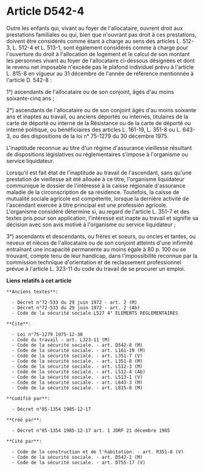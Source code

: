 # Article D542-4

Outre les enfants qui, vivant au foyer de l'allocataire, ouvrent droit aux prestations familiales ou qui, bien que n'ouvrant
pas droit à ces prestations, doivent être considérés comme étant à charge au sens des articles L. 512-3, L. 512-4 et L.
513-1, sont également considérés comme à charge pour l'ouverture du droit à l'allocation de logement et le calcul de son
montant les personnes vivant au foyer de l'allocataire ci-dessous désignées et dont le revenu net imposable n'excède pas le
plafond individuel prévu à l'article L. 815-8 en vigueur au 31 décembre de l'année de référence mentionnée à l'article D.
542-8 : 

1°) ascendants de l'allocataire ou de son conjoint, âgés d'au moins soixante-cinq ans ; 

2°) ascendants de l'allocataire ou de son conjoint âgés d'au moins soixante ans et inaptes au travail, ou anciens déportés ou
internés, titulaires de la carte de déporté ou interné de la Résistance ou de la carte de déporté ou interné politique, ou
bénéficiaires des articles L. 161-19, L. 351-8 ou L. 643-3, ou des dispositions de la loi n° 75-1279 du 30 décembre 1975. 

L'inaptitude reconnue au titre d'un régime d'assurance vieillesse résultant de dispositions législatives ou réglementaires
s'impose à l'organisme ou service liquidateur. 

Lorsqu'il est fait état de l'inaptitude au travail de l'ascendant, sans qu'une prestation de vieillesse ait été allouée à ce
titre, l'organisme liquidateur communique le dossier de l'intéressé à la caisse régionale d'assurance maladie de la
circonscription de sa résidence. Toutefois, la caisse de mutualité sociale agricole est compétente, lorsque la dernière
activité de l'ascendant exercée à titre principal est une profession agricole. L'organisme considéré détermine si, au regard
de l'article L. 351-7 et des textes pris pour son application, l'intéressé est inapte au travail et signifie sa décision avec
son avis motivé à l'organisme ou service liquidateur ;

3°) ascendants et descendants, ou frères et soeurs, ou oncles et tantes, ou neveux et nièces de l'allocataire ou de son
conjoint atteints d'une infirmité entraînant une incapacité permanente au moins égale à 80 p. 100 ou se trouvant, compte tenu
de leur handicap, dans l'impossibilité reconnue par la commission technique d'orientation et de reclassement professionnel
prévue à l'article L. 323-11 du code du travail de se procurer un emploi.

**Liens relatifs à cet article**

	**Anciens textes**:

	  - Décret n°72-533 du 29 juin 1972 - art. 2 (M)
	  - Décret n°72-533 du 29 juin 1972 - art. 2 (Ab)
	  - Code de la sécurité sociale L527 4° ELEMENTS REGLEMENTAIRES

	**Cite**:

	  - Loi n°75-1279 1975-12-30
	  - Code du travail - art. L323-11 (M)
	  - Code de la sécurité sociale. - art. D542-8 (M)
	  - Code de la sécurité sociale. - art. L161-19 (M)
	  - Code de la sécurité sociale. - art. L351-7 (V)
	  - Code de la sécurité sociale. - art. L351-8 (M)
	  - Code de la sécurité sociale. - art. L512-3 (M)
	  - Code de la sécurité sociale. - art. L512-4 (Ab)
	  - Code de la sécurité sociale. - art. L513-1 (V)
	  - Code de la sécurité sociale. - art. L643-3 (M)
	  - Code de la sécurité sociale. - art. L815-8 (M)

	**Codifié par**:

	  - Décret n°85-1354 1985-12-17

	**Créé par**:

	  - Décret n°85-1354 1985-12-17 art. 1 JORF 21 décembre 1985

	**Cité par**:

	  - Code de la construction et de l'habitation. - art. R351-8 (V)
	  - Code de la sécurité sociale. - art. D542-1 (M)
	  - Code de la sécurité sociale. - art. D755-17 (V)
